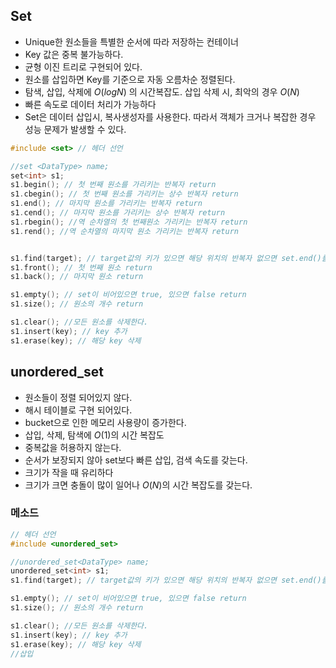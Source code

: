 ## Set
- Unique한 원소들을 특별한 순서에 따라 저장하는 컨테이너
- Key 값은 중복 불가능하다.
- 균형 이진 트리로 구현되어 있다.
- 원소를 삽입하면 Key를 기준으로 자동 오름차순 정렬된다.
- 탐색, 삽입, 삭제에 $O(logN)$ 의 시간복잡도. 삽입 삭제 시, 최악의 경우 $O(N)$
- 빠른 속도로 데이터 처리가 가능하다
- Set은 데이터 삽입시, 복사생성자를 사용한다. 따라서 객체가 크거나 복잡한 경우 성능 문제가 발생할 수 있다. 
``` C++
#include <set> // 헤더 선언

//set <DataType> name;
set<int> s1;
s1.begin(); // 첫 번째 원소를 가리키는 반복자 return
s1.cbegin(); // 첫 번째 원소를 가리키는 상수 반복자 return
s1.end(); // 마지막 원소를 가리키는 반복자 return
s1.cend(); // 마지막 원소를 가리키는 상수 반복자 return
s1.rbegin(); //역 순차열의 첫 번째원소 가리키는 반복자 return
s1.rend(); //역 순차열의 마지막 원소 가리키는 반복자 return


s1.find(target); // target값의 키가 있으면 해당 위치의 반복자 없으면 set.end()를 반환한다.
s1.front(); // 첫 번째 원소 return
s1.back(); // 마지막 원소 return

s1.empty(); // set이 비어있으면 true, 있으면 false return
s1.size(); // 원소의 개수 return

s1.clear(); //모든 원소를 삭제한다.
s1.insert(key); // key 추가
s1.erase(key); // 해당 key 삭제

```
## unordered_set
- 원소들이 정렬 되어있지 않다.
- 해시 테이블로 구현 되어있다.
- bucket으로 인한 메모리 사용량이 증가한다.
- 삽입, 삭제, 탐색에 $O(1)$의 시간 복잡도
- 중복값을 허용하지 않는다.
- 순서가 보장되지 않아 set보다 빠른 삽입, 검색 속도를 갖는다.
- 크기가 작을 때 유리하다
- 크기가 크면 충돌이 많이 일어나 $O(N)$의 시간 복잡도를 갖는다.


### 메소드
```c++
// 헤더 선언
#include <unordered_set>

//unordered_set<DataType> name;
unordered_set<int> s1;
s1.find(target); // target값의 키가 있으면 해당 위치의 반복자 없으면 set.end()를 반환한다.

s1.empty(); // set이 비어있으면 true, 있으면 false return
s1.size(); // 원소의 개수 return

s1.clear(); //모든 원소를 삭제한다.
s1.insert(key); // key 추가
s1.erase(key); // 해당 key 삭제
//삽입

```
